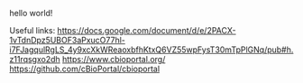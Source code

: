 hello world!

Useful links:
https://docs.google.com/document/d/e/2PACX-1vTdnDpz5UBOF3aPxucO77hl-i7FJagqulRgLS_4y9xcXkWReaoxbfhKtxQ6VZ55wpFysT30mTpPlGNq/pub#h.z11rqsgxo2dh
https://www.cbioportal.org/ 
https://github.com/cBioPortal/cbioportal